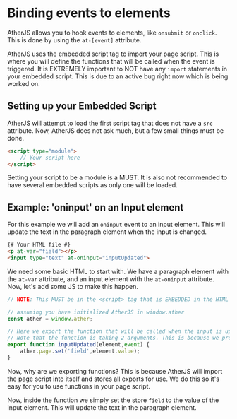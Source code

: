 # Binding events to elements
AtherJS allows you to hook events to elements, like `onsubmit` or `onclick`. This is done by using the `at-[event]` attribute.

AtherJS uses the embedded script tag to import your page script. This is where you will define the functions that will be called when the event is triggered. It is EXTREMELY important to NOT have any `import` statements in your embedded script. This is due to an active bug right now which is being worked on.

## Setting up your Embedded Script
AtherJS will attempt to load the first script tag that does not have a `src` attribute.
Now, AtherJS does not ask much, but a few small things must be done.
```html
<script type="module">
    // Your script here
</script>
```
Setting your script to be a module is a MUST. It is also not recommended to have several embedded scripts as only one will be loaded.

## Example: 'oninput' on an Input element
For this example we will add an `oninput` event to an input element. This will update the text in the paragraph element when the input is changed.

```html
{# Your HTML file #}
<p at-var="field"></p>
<input type="text" at-oninput="inputUpdated">
```
We need some basic HTML to start with. We have a paragraph element with the `at-var` attribute, and an input element with the `at-oninput` attribute. Now, let's add some JS to make this happen.

```js
// NOTE: This MUST be in the <script> tag that is EMBEDDED in the HTML file.

// assuming you have initialized AtherJS in window.ather    
const ather = window.ather;

// Here we export the function that will be called when the input is updated.
// Note that the function is taking 2 arguments. This is because we provide the Element and the Event.
export function inputUpdated(element,event) {
    ather.page.set('field',element.value);
}
```

Now, why are we exporting functions? This is because AtherJS will import the page script into itself and stores all exports for use. We do this so it's easy for you to use functions in your page script.

Now, inside the function we simply set the store `field` to the value of the input element. This will update the text in the paragraph element.